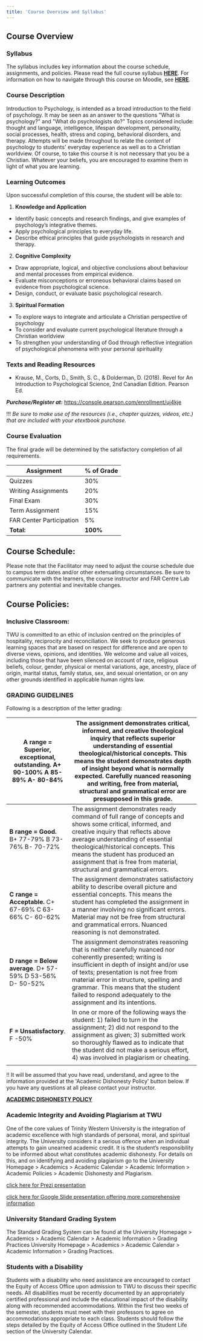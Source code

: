 ```yaml
---
title: 'Course Overview and Syllabus'
---
```


## Course Overview

### Syllabus
The syllabus includes key information about the course schedule, assignments, and policies.
Please read the full course syllabus [**HERE**](PSYC106_Syllabus_Dutka.pdf).
For information on how to navigate through this course on Moodle, see [**HERE**](http://create.twu.ca/help/moodle).

### Course Description

Introduction to Psychology, is intended as a broad introduction to the field of psychology. It may be seen as an answer to the questions "What is psychology?" and "What do psychologists do?" Topics considered include: thought and language, intelligence, lifespan development, personality, social processes, health, stress and coping, behavioral disorders, and therapy. Attempts will be made throughout to relate the content of psychology to students' everyday experience as well as to a Christian  worldview. Of course, to take this course it is not necessary that you be a Christian. Whatever your beliefs, you are encouraged to examine them in light of what you are learning.

### Learning Outcomes

Upon successful completion of this course, the student will be able to:

1.	**Knowledge and Application**
 - Identify basic concepts and research findings, and give examples of psychology’s integrative themes.
 - Apply psychological principles to everyday life.
 - Describe ethical principles that guide psychologists in research and therapy.

2. **Cognitive Complexity**
 - Draw appropriate, logical, and objective conclusions about behaviour and mental processes from empirical evidence.
 - Evaluate misconceptions or erroneous behavioral claims based on evidence from psychological science.
 - Design, conduct, or evaluate basic psychological research.

3. **Spiritual Formation**
 - To explore ways to integrate and articulate a Christian perspective of psychology
 - To consider and evaluate current psychological literature through a Christian worldview
 - To strengthen your understanding of God through reflective integration of psychological phenomena with your personal spirituality


### Texts and Reading Resources

- Krause, M., Corts, D., Smith, S. C., & Dolderman, D. (2018). Revel for An Introduction to Psychological Science, 2nd Canadian Edition. Pearson Ed.

***Purchase/Register at:*** https://console.pearson.com/enrollment/uj4kje

!!! *Be sure to make use of the resources (i.e., chapter quizzes, videos, etc.) that are included with your etextbook purchase.*


### Course Evaluation

The final grade will be determined by the satisfactory completion of all requirements.

|**Assignment**   | **% of Grade** |
|--------------------------------------------------------------|----------------|
| Quizzes                      | 30%  |
| Writing Assignments | 20%       |
| Final Exam         | 30%     |
| Term Assignment   | 15%    |
| FAR Center Participation     | 5%       |
| **Total:**                                                   | **100%**       |

## Course Schedule:

Please note that the Facilitator may need to adjust the course schedule due to campus term dates and/or other extenuating circumstances. Be sure to communicate with the learners, the course instructor and FAR Centre Lab partners any potential and inevitable changes.

## Course Policies:

### Inclusive Classroom:
TWU is committed to an ethic of inclusion centred on the principles of hospitality, reciprocity and reconciliation. We seek to produce generous learning spaces that are based on respect for difference and are open to diverse views, opinions, and identities. We welcome and value all voices, including those that have been silenced on account of race, religious beliefs, colour, gender, physical or mental variations, age, ancestry, place of origin, marital status, family status, sex, and sexual orientation, or on any other grounds identified in applicable human rights law.

### GRADING GUIDELINES
Following is a description of the letter grading:

| **A range = Superior, exceptional, outstanding**. A+ 90-100%  A 85-89%  A- 80-84% | The assignment demonstrates critical, informed, and creative theological inquiry that reflects superior understanding of essential theological/historical concepts. This means the student demonstrates depth of insight beyond what is normally expected. Carefully nuanced reasoning and writing, free from material, structural and grammatical error are presupposed in this grade. |
|---------------------------------------------------|-----------------------------------------------------------------------------------------------------------------------------------------------------------------------------------------------------------------------------------------------------------------------------------------------------------------------------------------------------------------------------------------|
| **B range = Good.**  B+ 77-79%    B 73-76%    B- 70-72%                       | The assignment demonstrates ready command of full range of concepts and shows some critical, informed, and creative inquiry that reflects above average understanding of essential theological/historical concepts. This means the student has produced an assignment that is free from material, structural and grammatical errors.                                                    |
| **C range = Acceptable.**    C+ 67-69%  C 63-66%    C- 60-62%                | The assignment demonstrates satisfactory ability to describe overall picture and essential concepts. This means the student has completed the assignment in a manner involving no significant errors. Material may not be free from structural and grammatical errors. Nuanced reasoning is not demonstrated.                                                                           |
| **D range = Below average**.    D+ 57-59%   D 53-56%    D- 50-52%           | The assignment demonstrates reasoning that is neither carefully nuanced nor coherently presented; writing is insufficient in depth of insight and/or use of texts; presentation is not free from material error in structure, spelling and grammar. This means that the student failed to respond adequately to the assignment and its intentions.                                      |
| **F = Unsatisfactory**.     F -50%                      | In one or more of the following ways the student: 1) failed to turn in the assignment; 2) did not respond to the assignment as given; 3) submitted work so thoroughly flawed as to indicate that the student did not make a serious effort, 4) was involved in plagiarism or cheating.                                                       |
|  |

!! It will be assumed that you have read, understand, and agree to the information provided at the 'Academic Dishonesty Policy' button below. If you have any questions at all please contact your instructor.

[**ACADEMIC DISHONESTY POLICY**](https://www.twu.ca/student-handbook/university-policies/academic-misconduct/procedures-dealing-acts-academic-0)


### Academic Integrity and Avoiding Plagiarism at TWU
One of the core values of Trinity Western University is the integration of academic excellence with high standards of personal, moral, and spiritual integrity. The University considers it a serious offence when an individual attempts to gain unearned academic credit. It is the student’s responsibility to be informed about what constitutes academic dishonesty. For details on this, and on identifying and avoiding plagiarism go to the University Homepage > Academics > Academic Calendar > Academic Information > Academic Policies > Academic Dishonesty and Plagiarism.

[click here for Prezi presentation](https://prezi.com/od62fxnkbmxh/plagiarism-how-to-get-it-out-of-your-life/)

[click here for Google Slide presentation offering more comprehensive information](http://bit.ly/1p00KX3)

### University Standard Grading System
The Standard Grading System can be found at the University Homepage > Academics > Academic Calendar > Academic Information > Grading Practices     University Homepage > Academics > Academic Calendar > Academic Information > Grading Practices.

### Students with a Disability
Students with a disability who need assistance are encouraged to contact the Equity of Access Office upon admission to TWU to discuss their specific needs. All disabilities must be recently documented by an appropriately certified professional and include the educational impact of the disability along with recommended accommodations. Within the first two weeks of the semester, students must meet with their professors to agree on accommodations appropriate to each class. Students should follow the steps detailed by the Equity of Access Office outlined in the Student Life section of the University Calendar.
